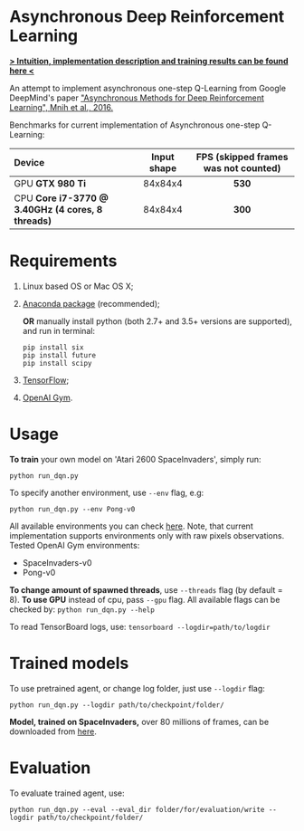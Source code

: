 # Asynchronous Deep Reinforcement Learning
**[> Intuition, implementation description and training results can be found here <](https://dbobrenko.github.io/2016/11/03/async-deeprl.html)**

An attempt to implement asynchronous one-step Q-Learning from Google DeepMind's paper ["Asynchronous Methods for Deep Reinforcement Learning", Mnih et al., 2016.](https://arxiv.org/abs/1602.01783)


Benchmarks for current implementation of Asynchronous one-step Q-Learning:

| **Device**                                          | **Input shape** | **FPS** (skipped frames was not counted)  |
|:----------------------------------------------------|:---------------:|:-----------------------------------------:|
| GPU **GTX 980 Ti**                                  | 84x84x4         | **530**                                   |
| CPU **Core i7-3770 @ 3.40GHz (4 cores, 8 threads)** | 84x84x4         | **300**                                   |

# Requirements
1. Linux based OS or Mac OS X;
2. [Anaconda package](https://www.continuum.io/downloads) (recommended);

   **OR** manually install python (both 2.7+ and 3.5+ versions are supported), and run in terminal:
   ```
   pip install six
   pip install future
   pip install scipy
   ```
3. [TensorFlow](https://www.tensorflow.org/);
4. [OpenAI Gym](https://gym.openai.com/).

# Usage
**To train** your own model on 'Atari 2600 SpaceInvaders', simply run:
```
python run_dqn.py
```

To specify another environment, use `--env` flag, e.g:
```
python run_dqn.py --env Pong-v0
```

All available environments you can check [here](https://gym.openai.com/envs). 
Note, that current implementation supports environments only with raw pixels observations.
Tested OpenAI Gym environments:
* SpaceInvaders-v0
* Pong-v0

**To change amount of spawned threads**, use `--threads` flag (by default = 8).
**To use GPU** instead of cpu, pass `--gpu` flag.
All available flags can be checked by: `python run_dqn.py --help`

To read TensorBoard logs, use:
`tensorboard --logdir=path/to/logdir`

# Trained models

To use pretrained agent, or change log folder, just use `--logdir` flag:
```
python run_dqn.py --logdir path/to/checkpoint/folder/
```

**Model, trained on SpaceInvaders,** over 80 millions of frames, can be downloaded from [here](https://drive.google.com/file/d/0By6rAKVSThTxRGYwRWlfM09MZTg/view).

# Evaluation
To evaluate trained agent, use:
```
python run_dqn.py --eval --eval_dir folder/for/evaluation/write --logdir path/to/checkpoint/folder/
```

